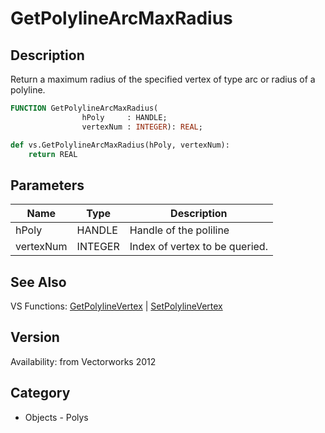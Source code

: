 # GetPolylineArcMaxRadius

## Description
Return a maximum radius of the specified vertex of type arc or radius of a polyline. <BR>

```pascal
FUNCTION GetPolylineArcMaxRadius(
				hPoly     : HANDLE;
				vertexNum : INTEGER): REAL;
```

```python
def vs.GetPolylineArcMaxRadius(hPoly, vertexNum):
    return REAL
```

## Parameters
|Name|Type|Description|
|---|---|---|
|hPoly|HANDLE|Handle of the poliline|
|vertexNum|INTEGER|Index of vertex to be queried.|

## See Also
VS Functions:
[GetPolylineVertex](GetPolylineVertex.md) 
| [SetPolylineVertex](SetPolylineVertex.md)

## Version
Availability: from Vectorworks 2012

## Category
* Objects - Polys

